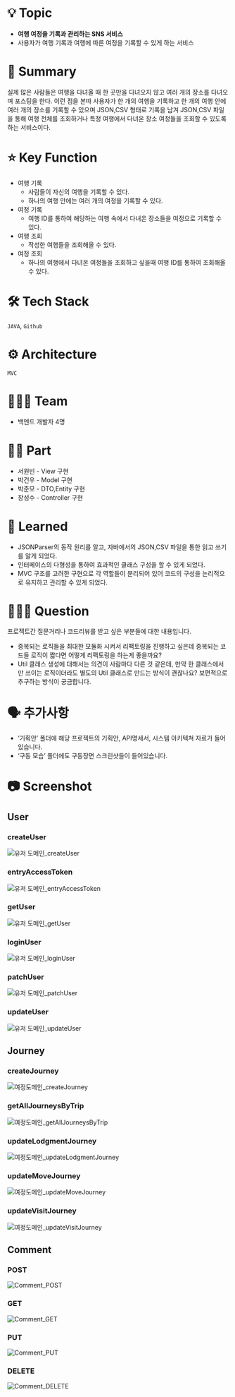 # 💡 Topic

- **여행 여정을 기록과 관리하는 SNS 서비스**
- 사용자가 여행 기록과 여행에 따른 여정을 기록할 수 있게 하는 서비스




# 📝 Summary

실제 많은 사람들은 여행을 다녀올 때 한 곳만을 다녀오지 않고 여러 개의 장소를 다녀오며 포스팅을 한다. 이런 점을 본따 사용자가 한 개의 여행을 기록하고 한 개의 여행 안에 여러 개의 장소를 기록할 수 있으며 JSON,CSV 형태로 기록을 남겨 JSON,CSV 파일을 통해 여행 전체를 조회하거나 특정 여행에서  다녀온 장소 여정들을 조회할 수 있도록 하는 서비스이다.




# ⭐️ Key Function

- 여행 기록
    - 사람들이 자신의 여행을 기록할 수 있다.
    - 하나의 여행 안에는 여러 개의 여정을 기록할 수 있다.
- 여정 기록
    - 여행 ID를 통하여 해당하는 여행 속에서 다녀온 장소들을 여정으로 기록할 수 있다.
- 여행 조회
    - 작성한 여행들을 조회해올 수 있다.
- 여정 조회
    - 하나의 여행에서 다녀온 여정들을 조회하고 싶을때 여행 ID를 통하여 조회해올 수 있다.



 

# 🛠 Tech Stack

`JAVA`, `Github`



# ⚙️ Architecture

`MVC`




# 🧑🏻‍💻 Team

- 백엔드 개발자 4명




# 🤚🏻 Part

- 서원빈 - View 구현
- 박건우 - Model 구현
- 박준모 - DTO,Entity 구현
- 장성수 - Controller 구현




# 🤔 Learned

- JSONParser의 동작 원리를 알고, 자바에서의 JSON,CSV 파일을 통한 읽고 쓰기를 알게 되었다.
- 인터페이스의 다형성을 통하여 효과적인 클래스 구성을 할 수 있게 되었다.
- MVC 구조를 고려한 구현으로 각 역할들이 분리되어 있어 코드의 구성을 논리적으로 유지하고 관리할 수 있게 되었다.




# 🙋🏻‍♂️ Question

프로젝트간 질문거리나 코드리뷰를 받고 싶은 부분들에 대한 내용입니다.

- 중복되는 로직들을 최대한 모듈화 시켜서 리팩토링을 진행하고 싶은데 중복되는 코드들 로직이 짧다면 어떻게 리팩토링을 하는게 좋을까요?
- Util 클래스 생성에 대해서는 의견이 사람마다 다른 것 같은데, 만약 한 클래스에서만 쓰이는 로직이더라도 별도의 Util 클래스로 만드는 방식이 괜찮나요? 보편적으로 추구하는 방식이 궁금합니다.




# 🗣️ 추가사항

- ‘기획안’ 폴더에 해당 프로젝트의 기획안, API명세서, 시스템 아키텍쳐 자료가 들어있습니다.
- ‘구동 모습’ 폴더에도 구동장면 스크린샷들이 들어있습니다.

# 📷 Screenshot

## User
### createUser
![유저 도메인_createUser](https://github.com/Group5-toy/KDT_Y_BE_Toy_Project3/assets/97028441/3b34f0ec-cee1-4bf0-860b-39888640cf94)
### entryAccessToken
![유저 도메인_entryAccessToken](https://github.com/Group5-toy/KDT_Y_BE_Toy_Project3/assets/97028441/0a1e6a21-8f54-4fe0-abb6-b6d57a20f03d)
### getUser
![유저 도메인_getUser](https://github.com/Group5-toy/KDT_Y_BE_Toy_Project3/assets/97028441/7f6a635d-b1d5-4320-bcd2-986fb2923ff3)
### loginUser
![유저 도메인_loginUser](https://github.com/Group5-toy/KDT_Y_BE_Toy_Project3/assets/97028441/ca1d9063-cef2-4046-a106-3e8c5bb3e5bc)
### patchUser
![유저 도메인_patchUser](https://github.com/Group5-toy/KDT_Y_BE_Toy_Project3/assets/97028441/2cfcf695-dacc-4a0c-86d2-6137d86c6c05)
### updateUser
![유저 도메인_updateUser](https://github.com/Group5-toy/KDT_Y_BE_Toy_Project3/assets/97028441/aa95b84d-6b46-485c-8b5d-e8b1e5f27a63)

## Journey
### createJourney
![여정도메인_createJourney](https://github.com/Group5-toy/KDT_Y_BE_Toy_Project3/assets/97028441/af36205e-9b55-46e2-962c-549b6f8895e7)
### getAllJourneysByTrip
![여정도메인_getAllJourneysByTrip](https://github.com/Group5-toy/KDT_Y_BE_Toy_Project3/assets/97028441/362ed889-b083-4565-ac71-bd4ad71248cc)
### updateLodgmentJourney
![여정도메인_updateLodgmentJourney](https://github.com/Group5-toy/KDT_Y_BE_Toy_Project3/assets/97028441/e8cf4565-af9a-4072-af06-ca8329edf0c7)
### updateMoveJourney
![여정도메인_updateMoveJourney](https://github.com/Group5-toy/KDT_Y_BE_Toy_Project3/assets/97028441/af923120-72b4-4e1d-8a65-2fb869deb86d)
### updateVisitJourney
![여정도메인_updateVisitJourney](https://github.com/Group5-toy/KDT_Y_BE_Toy_Project3/assets/97028441/a9fd25b4-027f-4acd-bb35-60445e1ce235)

## Comment
### POST
![Comment_POST](https://github.com/Group5-toy/KDT_Y_BE_Toy_Project3/assets/97028441/3cc04c84-e153-45c3-b48a-e0a0bd5350fd)
### GET
![Comment_GET](https://github.com/Group5-toy/KDT_Y_BE_Toy_Project3/assets/97028441/c26c1bf7-b534-42a7-a343-436e2eecf675)
### PUT
![Comment_PUT](https://github.com/Group5-toy/KDT_Y_BE_Toy_Project3/assets/97028441/841ebce4-7478-41c9-942e-8c2b1e320f6b)
### DELETE
![Comment_DELETE](https://github.com/Group5-toy/KDT_Y_BE_Toy_Project3/assets/97028441/1bc7b6e5-2842-4e85-967d-9e4612a36977)






